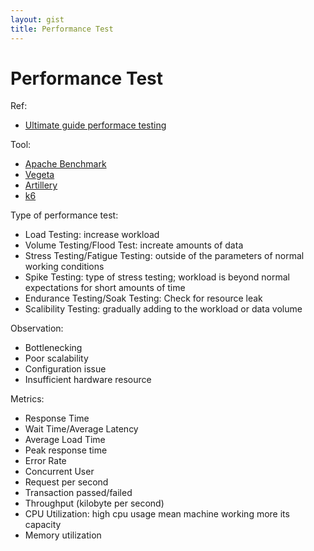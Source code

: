 ```yaml
---
layout: gist
title: Performance Test
---
```


# Performance Test

Ref:
- [Ultimate guide performace testing](https://stackify.com/ultimate-guide-performance-testing-and-software-testing/)

Tool:
- [Apache Benchmark](https://httpd.apache.org/docs/2.4/programs/ab.html)
- [Vegeta](https://github.com/tsenart/vegeta)
- [Artillery](https://artillery.io/)
- [k6](https://k6.io/)


Type of performance test: 
- Load Testing: increase workload 
- Volume Testing/Flood Test: increate amounts of data 
- Stress Testing/Fatigue Testing: outside of the parameters of normal working conditions
- Spike Testing: type of stress testing; workload is beyond normal expectations for short amounts of time
- Endurance Testing/Soak Testing: Check for resource leak
- Scalibility Testing: gradually adding to the workload or data volume 

Observation:
- Bottlenecking
- Poor scalability
- Configuration issue
- Insufficient hardware resource

Metrics:
- Response Time
- Wait Time/Average Latency
- Average Load Time
- Peak response time
- Error Rate
- Concurrent User
- Request per second
- Transaction passed/failed
- Throughput (kilobyte per second)
- CPU Utilization: high cpu usage mean machine working more its capacity 
- Memory utilization